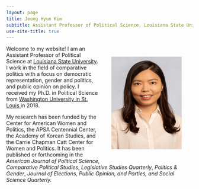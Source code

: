 ```yaml
---
layout: page
title: Jeong Hyun Kim
subtitle: Assistant Professor of Political Science, Louisiana State University
use-site-title: true
---
```


<img src="/img/JHK_photo.jpeg" align="right" alt="JKim profile" height="250" width="190" hspace="30" vspace="30"> 

<p> Welcome to my website! I am an Assistant Professor of Political Science at <a href="https://www.lsu.edu/hss/polisci/" target="_blank"> Louisiana State University</a>. I work in the field of comparative politics with a focus on democratic representation, gender and politics, and public opinion on policy. I received my Ph.D. in Political Science from <a href="http://polisci.wustl.edu//" target="_blank"> Washington University in St. Louis </a> in 2018. </p>
  
<p> My research has been funded by the Center for American Women and Politics, the APSA Centennial Center, the Academy of Korean Studies, and the Carrie Chapman Catt Center for Women and Politics. It has been published or forthcoming in the <i> American Journal of Political Science</i>,  <i>  Comparative Political Studies</i>, <i> Legislative Studies Quarterly</i>, <i> Politics & Gender</i>, <i> Journal of Elections, Public Opinion, and Parties, and <i> Social Science Quarterly</i>. 
